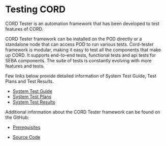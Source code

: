 # Testing CORD

CORD Tester is an automation framework that has been developed to test
features of CORD.

CORD Tester framework can be installed on the POD directly or a standalone node
that can access POD to run various tests. Cord-tester framework is modular,
making it easy to test all the components that make up CORD.
It supports end-to-end tests, functional tests and api tests for SEBA
components.  The suite of tests is constantly evolving with more features and
tests.

Few links below provide detailed information of System Test Guide, Test Plans
and Test Results.

* [System Test Guide](https://wiki.opencord.org/display/CORD/System+Test+Guide)
* [System Test Plans](https://wiki.opencord.org/display/CORD/SEBA+1.0+Release)
* [System Test
  Results](https://wiki.opencord.org/display/CORD/CORD+6.1)

Additional information about the CORD Tester framework can be found on the
GitHub:

* [Prerequisites](https://github.com/opencord/cord-tester/blob/master/src/test/setup/prerequisites.sh)

* [Source Code](https://github.com/opencord/cord-tester)
